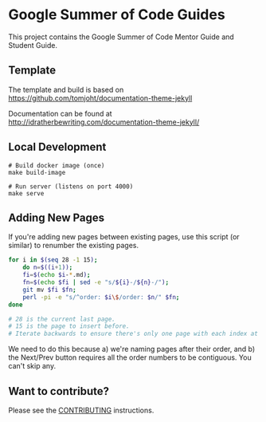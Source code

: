 # Google Summer of Code Guides

This project contains the Google Summer of Code Mentor Guide and Student Guide.

## Template

The template and build is based on
https://github.com/tomjoht/documentation-theme-jekyll

Documentation can be found at
http://idratherbewriting.com/documentation-theme-jekyll/

## Local Development

``` shell
# Build docker image (once)
make build-image

# Run server (listens on port 4000)
make serve
```

## Adding New Pages

If you're adding new pages between existing pages, use this script (or similar)
to renumber the existing pages.

```bash
for i in $(seq 28 -1 15);
    do n=$((i+1));
    fi=$(echo $i-*.md);
    fn=$(echo $fi | sed -e "s/${i}-/${n}-/");
    git mv $fi $fn;
    perl -pi -e "s/^order: $i\$/order: $n/" $fn;
done

# 28 is the current last page.
# 15 is the page to insert before.
# Iterate backwards to ensure there's only one page with each index at a time.
```

We need to do this because a) we're naming pages after their order, and b) the
Next/Prev button requires all the order numbers to be contiguous.  You can't
skip any.

## Want to contribute?

Please see the [CONTRIBUTING](CONTRIBUTING.md) instructions.
